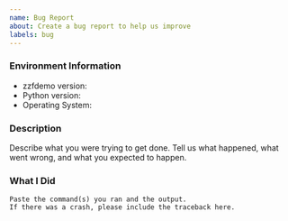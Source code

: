 ```yaml
---
name: Bug Report
about: Create a bug report to help us improve
labels: bug
---
```


<!-- Please search existing issues to avoid creating duplicates. -->

### Environment Information

-   zzfdemo version:
-   Python version:
-   Operating System:

### Description

Describe what you were trying to get done.
Tell us what happened, what went wrong, and what you expected to happen.

### What I Did

```
Paste the command(s) you ran and the output.
If there was a crash, please include the traceback here.
```
